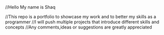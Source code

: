 //Hello My name is Shaq 




//This repo is a portfolio to showcase my work and to better my skills as a programmer
//I will push multiple projects that introduce different skills and concepts
//Any comments,ideas or suggestions are greatly appreciated 
